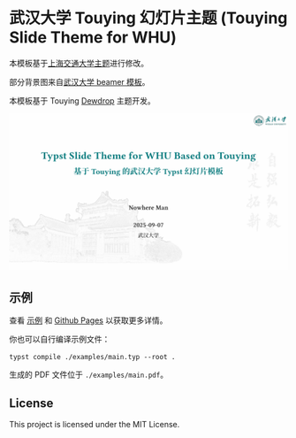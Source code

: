 # 武汉大学 Touying 幻灯片主题 (Touying Slide Theme for WHU)

本模板基于[上海交通大学主题](https://github.com/tzhtaylor/touying-sjtu)进行修改。

部分背景图来自[武汉大学 beamer 模板](https://github.com/hrtan99/WHU-Beamer)。

本模板基于 Touying [Dewdrop](https://github.com/touying-typ/touying/blob/main/themes/dewdrop.typ) 主题开发。

![Thumbnail of the project](thumbnail.png)

## 示例

查看 [示例](examples) 和 [Github Pages](https://hithereland.github.io/touying-whu/) 以获取更多详情。

你也可以自行编译示例文件：

```console
typst compile ./examples/main.typ --root .
```

生成的 PDF 文件位于 `./examples/main.pdf`。

## License

This project is licensed under the MIT License.
